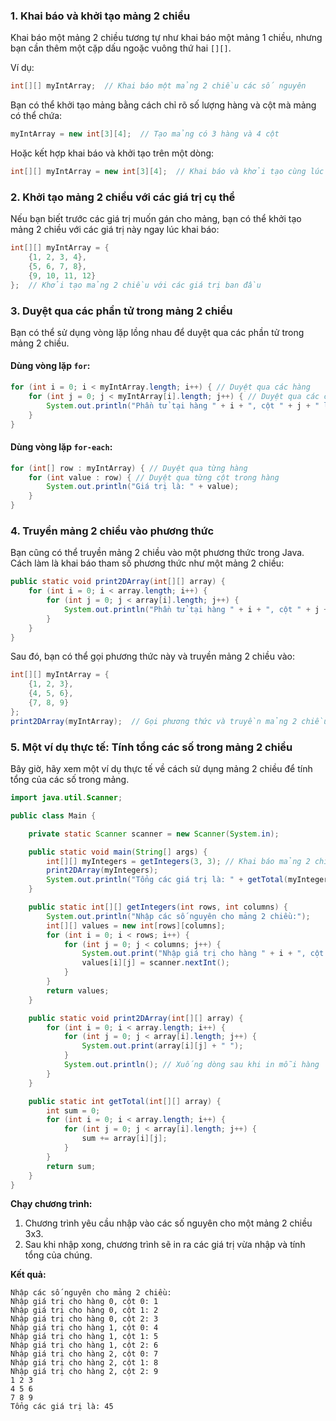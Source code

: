

### 1. Khai báo và khởi tạo mảng 2 chiều

Khai báo một mảng 2 chiều tương tự như khai báo một mảng 1 chiều, nhưng bạn cần thêm một cặp dấu ngoặc vuông thứ hai `[][]`.

Ví dụ:
```java
int[][] myIntArray;  // Khai báo một mảng 2 chiều các số nguyên
```
Bạn có thể khởi tạo mảng bằng cách chỉ rõ số lượng hàng và cột mà mảng có thể chứa:
```java
myIntArray = new int[3][4];  // Tạo mảng có 3 hàng và 4 cột
```
Hoặc kết hợp khai báo và khởi tạo trên một dòng:
```java
int[][] myIntArray = new int[3][4];  // Khai báo và khởi tạo cùng lúc
```

### 2. Khởi tạo mảng 2 chiều với các giá trị cụ thể

Nếu bạn biết trước các giá trị muốn gán cho mảng, bạn có thể khởi tạo mảng 2 chiều với các giá trị này ngay lúc khai báo:
```java
int[][] myIntArray = {
    {1, 2, 3, 4},
    {5, 6, 7, 8},
    {9, 10, 11, 12}
};  // Khởi tạo mảng 2 chiều với các giá trị ban đầu
```

### 3. Duyệt qua các phần tử trong mảng 2 chiều

Bạn có thể sử dụng vòng lặp lồng nhau để duyệt qua các phần tử trong mảng 2 chiều.

#### Dùng vòng lặp `for`:
```java
for (int i = 0; i < myIntArray.length; i++) { // Duyệt qua các hàng
    for (int j = 0; j < myIntArray[i].length; j++) { // Duyệt qua các cột
        System.out.println("Phần tử tại hàng " + i + ", cột " + j + " là " + myIntArray[i][j]);
    }
}
```

#### Dùng vòng lặp `for-each`:
```java
for (int[] row : myIntArray) { // Duyệt qua từng hàng
    for (int value : row) { // Duyệt qua từng cột trong hàng
        System.out.println("Giá trị là: " + value);
    }
}
```

### 4. Truyền mảng 2 chiều vào phương thức

Bạn cũng có thể truyền mảng 2 chiều vào một phương thức trong Java. Cách làm là khai báo tham số phương thức như một mảng 2 chiều:
```java
public static void print2DArray(int[][] array) {
    for (int i = 0; i < array.length; i++) {
        for (int j = 0; j < array[i].length; j++) {
            System.out.println("Phần tử tại hàng " + i + ", cột " + j + " là " + array[i][j]);
        }
    }
}
```

Sau đó, bạn có thể gọi phương thức này và truyền mảng 2 chiều vào:
```java
int[][] myIntArray = {
    {1, 2, 3},
    {4, 5, 6},
    {7, 8, 9}
};
print2DArray(myIntArray);  // Gọi phương thức và truyền mảng 2 chiều
```

### 5. Một ví dụ thực tế: Tính tổng các số trong mảng 2 chiều

Bây giờ, hãy xem một ví dụ thực tế về cách sử dụng mảng 2 chiều để tính tổng của các số trong mảng.

```java
import java.util.Scanner;

public class Main {

    private static Scanner scanner = new Scanner(System.in);

    public static void main(String[] args) {
        int[][] myIntegers = getIntegers(3, 3); // Khai báo mảng 2 chiều 3x3
        print2DArray(myIntegers);
        System.out.println("Tổng các giá trị là: " + getTotal(myIntegers));
    }

    public static int[][] getIntegers(int rows, int columns) {
        System.out.println("Nhập các số nguyên cho mảng 2 chiều:");
        int[][] values = new int[rows][columns];
        for (int i = 0; i < rows; i++) {
            for (int j = 0; j < columns; j++) {
                System.out.print("Nhập giá trị cho hàng " + i + ", cột " + j + ": ");
                values[i][j] = scanner.nextInt();
            }
        }
        return values;
    }

    public static void print2DArray(int[][] array) {
        for (int i = 0; i < array.length; i++) {
            for (int j = 0; j < array[i].length; j++) {
                System.out.print(array[i][j] + " ");
            }
            System.out.println(); // Xuống dòng sau khi in mỗi hàng
        }
    }

    public static int getTotal(int[][] array) {
        int sum = 0;
        for (int i = 0; i < array.length; i++) {
            for (int j = 0; j < array[i].length; j++) {
                sum += array[i][j];
            }
        }
        return sum;
    }
}
```

**Chạy chương trình:**
1. Chương trình yêu cầu nhập vào các số nguyên cho một mảng 2 chiều 3x3.
2. Sau khi nhập xong, chương trình sẽ in ra các giá trị vừa nhập và tính tổng của chúng.

**Kết quả:**
```text
Nhập các số nguyên cho mảng 2 chiều:
Nhập giá trị cho hàng 0, cột 0: 1
Nhập giá trị cho hàng 0, cột 1: 2
Nhập giá trị cho hàng 0, cột 2: 3
Nhập giá trị cho hàng 1, cột 0: 4
Nhập giá trị cho hàng 1, cột 1: 5
Nhập giá trị cho hàng 1, cột 2: 6
Nhập giá trị cho hàng 2, cột 0: 7
Nhập giá trị cho hàng 2, cột 1: 8
Nhập giá trị cho hàng 2, cột 2: 9
1 2 3 
4 5 6 
7 8 9 
Tổng các giá trị là: 45
```
